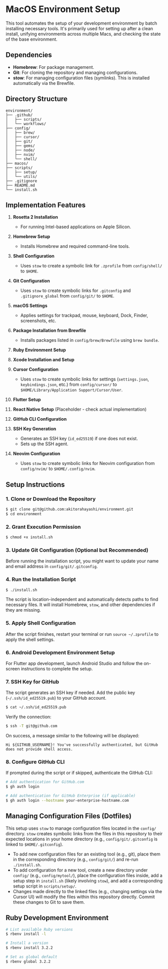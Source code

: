 # MacOS Environment Setup

This tool automates the setup of your development environment by batch installing necessary tools. It's primarily used for setting up after a clean install, unifying environments across multiple Macs, and checking the state of the base environment.

## Dependencies

- **Homebrew**: For package management.
- **Git**: For cloning the repository and managing configurations.
- **stow**: For managing configuration files (symlinks). This is installed automatically via the Brewfile.

## Directory Structure

```
environment/
├── .github/
│   ├── scripts/
│   └── workflows/
├── config/             
│   ├── brew/           
│   ├── cursor/        
│   ├── git/               
│   ├── gems/           
│   ├── node/    
│   ├── nvim/           
│   └── shell/          
├── macos/
├── scripts/
│   ├── setup/
│   └── utils/
├── .gitignore
├── README.md
└── install.sh
```

## Implementation Features

1.  **Rosetta 2 Installation**
    -   For running Intel-based applications on Apple Silicon.

2.  **Homebrew Setup**
    -   Installs Homebrew and required command-line tools.

3.  **Shell Configuration**
    -   Uses `stow` to create a symbolic link for `.zprofile` from `config/shell/` to `$HOME`.

4.  **Git Configuration**
    -   Uses `stow` to create symbolic links for `.gitconfig` and `.gitignore_global` from `config/git/` to `$HOME`.

5.  **macOS Settings**
    -   Applies settings for trackpad, mouse, keyboard, Dock, Finder, screenshots, etc.

6.  **Package Installation from Brewfile**
    -   Installs packages listed in `config/brew/Brewfile` using `brew bundle`.

7.  **Ruby Environment Setup**

8.  **Xcode Installation and Setup**

9.  **Cursor Configuration**
    -   Uses `stow` to create symbolic links for settings (`settings.json`, `keybindings.json`, etc.) from `config/cursor/` to `$HOME/Library/Application Support/Cursor/User`.

10. **Flutter Setup**

11. **React Native Setup** (Placeholder - check actual implementation)

12. **GitHub CLI Configuration**

13. **SSH Key Generation**
    -   Generates an SSH key (`id_ed25519`) if one does not exist.
    -   Sets up the SSH agent.

14. **Neovim Configuration**
    -   Uses `stow` to create symbolic links for Neovim configuration from `config/nvim/` to `$HOME/.config/nvim`.

## Setup Instructions

### 1. Clone or Download the Repository

```sh
$ git clone git@github.com:akitorahayashi/environment.git
$ cd environment
```

### 2. Grant Execution Permission

```sh
$ chmod +x install.sh
```

### 3. Update Git Configuration (Optional but Recommended)

Before running the installation script, you might want to update your name and email address in `config/git/.gitconfig`.

### 4. Run the Installation Script

```sh
$ ./install.sh
```

The script is location-independent and automatically detects paths to find necessary files. It will install Homebrew, `stow`, and other dependencies if they are missing.

### 5. Apply Shell Configuration

After the script finishes, restart your terminal or run `source ~/.zprofile` to apply the shell settings.

### 6. Android Development Environment Setup

For Flutter app development, launch Android Studio and follow the on-screen instructions to complete the setup.

### 7. SSH Key for GitHub

The script generates an SSH key if needed. Add the public key (`~/.ssh/id_ed25519.pub`) to your GitHub account.

```sh
$ cat ~/.ssh/id_ed25519.pub
```

Verify the connection:

```sh
$ ssh -T git@github.com
```

On success, a message similar to the following will be displayed:

```
Hi ${GITHUB_USERNAME}! You've successfully authenticated, but GitHub does not provide shell access.
```

### 8. Configure GitHub CLI

If prompted during the script or if skipped, authenticate the GitHub CLI:

```sh
# Add authentication for GitHub.com
$ gh auth login

# Add authentication for GitHub Enterprise (if applicable)
$ gh auth login --hostname your-enterprise-hostname.com
```

## Managing Configuration Files (Dotfiles)

This setup uses `stow` to manage configuration files located in the `config/` directory. `stow` creates symbolic links from the files in this repository to their expected locations in your home directory (e.g., `config/git/.gitconfig` is linked to `$HOME/.gitconfig`).

- To add new configuration files for an existing tool (e.g., git), place them in the corresponding directory (e.g., `config/git/`) and re-run `./install.sh`.
- To add configuration for a new tool, create a new directory under `config/` (e.g., `config/mytool/`), place the configuration files inside, add a setup step in `install.sh` (likely involving `stow`), and add a corresponding setup script in `scripts/setup/`.
- Changes made directly to the linked files (e.g., changing settings via the Cursor UI) will modify the files within this repository directly. Commit these changes to Git to save them.

## Ruby Development Environment

```bash
# List available Ruby versions
$ rbenv install -l

# Install a version
$ rbenv install 3.2.2

# Set as global default
$ rbenv global 3.2.2
``` 
